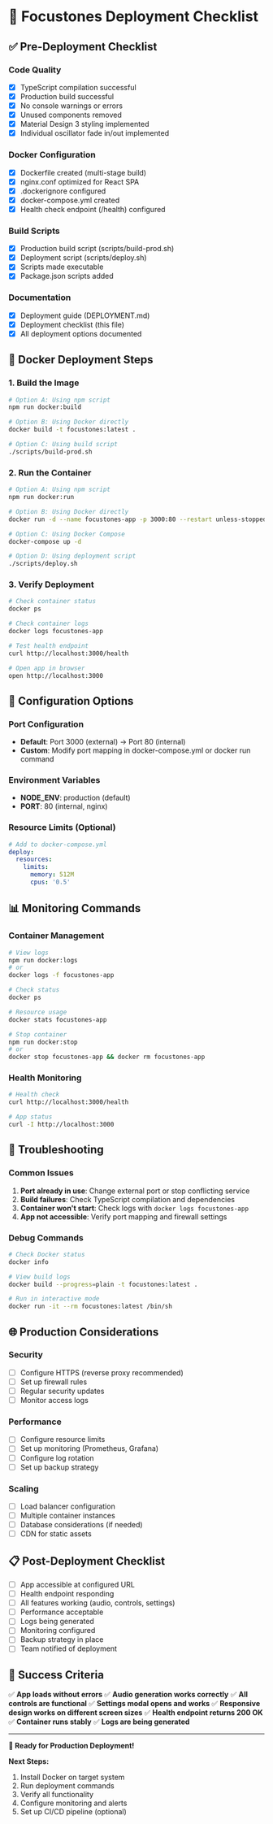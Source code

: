 # 🚀 Focustones Deployment Checklist

## ✅ Pre-Deployment Checklist

### Code Quality
- [x] TypeScript compilation successful
- [x] Production build successful
- [x] No console warnings or errors
- [x] Unused components removed
- [x] Material Design 3 styling implemented
- [x] Individual oscillator fade in/out implemented

### Docker Configuration
- [x] Dockerfile created (multi-stage build)
- [x] nginx.conf optimized for React SPA
- [x] .dockerignore configured
- [x] docker-compose.yml created
- [x] Health check endpoint (/health) configured

### Build Scripts
- [x] Production build script (scripts/build-prod.sh)
- [x] Deployment script (scripts/deploy.sh)
- [x] Scripts made executable
- [x] Package.json scripts added

### Documentation
- [x] Deployment guide (DEPLOYMENT.md)
- [x] Deployment checklist (this file)
- [x] All deployment options documented

## 🐳 Docker Deployment Steps

### 1. Build the Image
```bash
# Option A: Using npm script
npm run docker:build

# Option B: Using Docker directly
docker build -t focustones:latest .

# Option C: Using build script
./scripts/build-prod.sh
```

### 2. Run the Container
```bash
# Option A: Using npm script
npm run docker:run

# Option B: Using Docker directly
docker run -d --name focustones-app -p 3000:80 --restart unless-stopped focustones:latest

# Option C: Using Docker Compose
docker-compose up -d

# Option D: Using deployment script
./scripts/deploy.sh
```

### 3. Verify Deployment
```bash
# Check container status
docker ps

# Check container logs
docker logs focustones-app

# Test health endpoint
curl http://localhost:3000/health

# Open app in browser
open http://localhost:3000
```

## 🔧 Configuration Options

### Port Configuration
- **Default**: Port 3000 (external) → Port 80 (internal)
- **Custom**: Modify port mapping in docker-compose.yml or docker run command

### Environment Variables
- **NODE_ENV**: production (default)
- **PORT**: 80 (internal, nginx)

### Resource Limits (Optional)
```yaml
# Add to docker-compose.yml
deploy:
  resources:
    limits:
      memory: 512M
      cpus: '0.5'
```

## 📊 Monitoring Commands

### Container Management
```bash
# View logs
npm run docker:logs
# or
docker logs -f focustones-app

# Check status
docker ps

# Resource usage
docker stats focustones-app

# Stop container
npm run docker:stop
# or
docker stop focustones-app && docker rm focustones-app
```

### Health Monitoring
```bash
# Health check
curl http://localhost:3000/health

# App status
curl -I http://localhost:3000
```

## 🚨 Troubleshooting

### Common Issues
1. **Port already in use**: Change external port or stop conflicting service
2. **Build failures**: Check TypeScript compilation and dependencies
3. **Container won't start**: Check logs with `docker logs focustones-app`
4. **App not accessible**: Verify port mapping and firewall settings

### Debug Commands
```bash
# Check Docker status
docker info

# View build logs
docker build --progress=plain -t focustones:latest .

# Run in interactive mode
docker run -it --rm focustones:latest /bin/sh
```

## 🌐 Production Considerations

### Security
- [ ] Configure HTTPS (reverse proxy recommended)
- [ ] Set up firewall rules
- [ ] Regular security updates
- [ ] Monitor access logs

### Performance
- [ ] Configure resource limits
- [ ] Set up monitoring (Prometheus, Grafana)
- [ ] Configure log rotation
- [ ] Set up backup strategy

### Scaling
- [ ] Load balancer configuration
- [ ] Multiple container instances
- [ ] Database considerations (if needed)
- [ ] CDN for static assets

## 📋 Post-Deployment Checklist

- [ ] App accessible at configured URL
- [ ] Health endpoint responding
- [ ] All features working (audio, controls, settings)
- [ ] Performance acceptable
- [ ] Logs being generated
- [ ] Monitoring configured
- [ ] Backup strategy in place
- [ ] Team notified of deployment

## 🎯 Success Criteria

✅ **App loads without errors**
✅ **Audio generation works correctly**
✅ **All controls are functional**
✅ **Settings modal opens and works**
✅ **Responsive design works on different screen sizes**
✅ **Health endpoint returns 200 OK**
✅ **Container runs stably**
✅ **Logs are being generated**

---

**🎉 Ready for Production Deployment!**

**Next Steps:**
1. Install Docker on target system
2. Run deployment commands
3. Verify all functionality
4. Configure monitoring and alerts
5. Set up CI/CD pipeline (optional)
